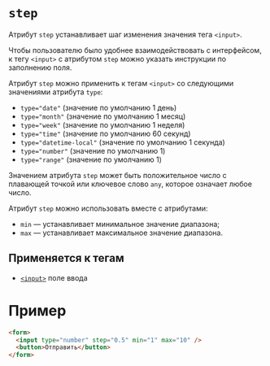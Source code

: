 # `step`

Атрибут `step` устанавливает шаг изменения значения тега `<input>`.

Чтобы пользователю было удобнее взаимодействовать с интерфейсом, к тегу `<input>` с атрибутом `step` можно указать инструкции по заполнению поля.

Атрибут `step` можно применить к тегам `<input>` со следующими значениями атрибута `type`:

- `type="date"` (значение по умолчанию 1 день)
- `type="month"` (значение по умолчанию 1 месяц)
- `type="week"` (значение по умолчанию 1 неделя)
- `type="time"` (значение по умолчанию 60 секунд)
- `type="datetime-local"` (значение по умолчанию 1 секунда)
- `type="number"` (значение по умолчанию 1)
- `type="range"` (значение по умолчанию 1)

Значением атрибута `step` может быть положительное число с плавающей точкой или ключевое слово `any`, которое означает любое число.

Атрибут `step` можно использовать вместе с атрибутами:

- `min` — устанавливает минимальное значение диапазона;
- `max` — устанавливает максимальное значение диапазона.

## Применяется к тегам

- [`<input>`](../../TAGS/FORM/input.md) поле ввода

# Пример

```html
<form>
  <input type="number" step="0.5" min="1" max="10" />
  <button>Отправить</button>
</form>
```
